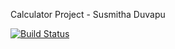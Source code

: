 Calculator Project - Susmitha Duvapu

[![Build Status](https://app.travis-ci.com/sduvapu/calculator_project.svg?branch=main)](https://app.travis-ci.com/sduvapu/calculator_project)


